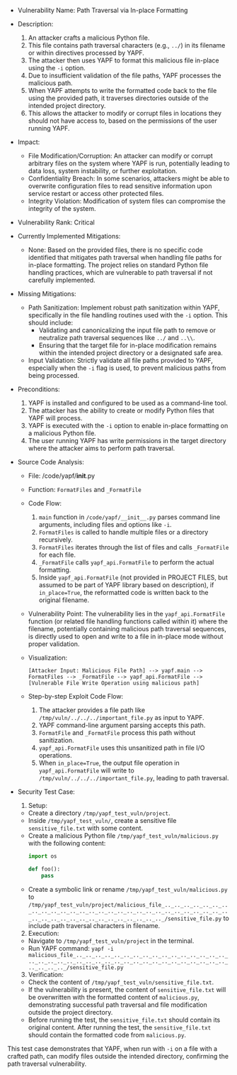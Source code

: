- Vulnerability Name: Path Traversal via In-place Formatting

- Description:
  1. An attacker crafts a malicious Python file.
  2. This file contains path traversal characters (e.g., `../`) in its filename or within directives processed by YAPF.
  3. The attacker then uses YAPF to format this malicious file in-place using the `-i` option.
  4. Due to insufficient validation of the file paths, YAPF processes the malicious path.
  5. When YAPF attempts to write the formatted code back to the file using the provided path, it traverses directories outside of the intended project directory.
  6. This allows the attacker to modify or corrupt files in locations they should not have access to, based on the permissions of the user running YAPF.

- Impact:
  - File Modification/Corruption: An attacker can modify or corrupt arbitrary files on the system where YAPF is run, potentially leading to data loss, system instability, or further exploitation.
  - Confidentiality Breach: In some scenarios, attackers might be able to overwrite configuration files to read sensitive information upon service restart or access other protected files.
  - Integrity Violation: Modification of system files can compromise the integrity of the system.

- Vulnerability Rank: Critical

- Currently Implemented Mitigations:
  - None: Based on the provided files, there is no specific code identified that mitigates path traversal when handling file paths for in-place formatting. The project relies on standard Python file handling practices, which are vulnerable to path traversal if not carefully implemented.

- Missing Mitigations:
  - Path Sanitization: Implement robust path sanitization within YAPF, specifically in the file handling routines used with the `-i` option. This should include:
    - Validating and canonicalizing the input file path to remove or neutralize path traversal sequences like `../` and `..\\`.
    - Ensuring that the target file for in-place modification remains within the intended project directory or a designated safe area.
  - Input Validation: Strictly validate all file paths provided to YAPF, especially when the `-i` flag is used, to prevent malicious paths from being processed.

- Preconditions:
  1. YAPF is installed and configured to be used as a command-line tool.
  2. The attacker has the ability to create or modify Python files that YAPF will process.
  3. YAPF is executed with the `-i` option to enable in-place formatting on a malicious Python file.
  4. The user running YAPF has write permissions in the target directory where the attacker aims to perform path traversal.

- Source Code Analysis:
  - File: /code/yapf/__init__.py
  - Function: `FormatFiles` and `_FormatFile`
  - Code Flow:
    1. `main` function in `/code/yapf/__init__.py` parses command line arguments, including files and options like `-i`.
    2. `FormatFiles` is called to handle multiple files or a directory recursively.
    3. `FormatFiles` iterates through the list of files and calls `_FormatFile` for each file.
    4. `_FormatFile` calls `yapf_api.FormatFile` to perform the actual formatting.
    5. Inside `yapf_api.FormatFile` (not provided in PROJECT FILES, but assumed to be part of YAPF library based on description), if `in_place=True`, the reformatted code is written back to the original filename.

  - Vulnerability Point: The vulnerability lies in the `yapf_api.FormatFile` function (or related file handling functions called within it) where the filename, potentially containing malicious path traversal sequences, is directly used to open and write to a file in in-place mode without proper validation.

  - Visualization:

    ```
    [Attacker Input: Malicious File Path] --> yapf.main --> FormatFiles --> _FormatFile --> yapf_api.FormatFile --> [Vulnerable File Write Operation using malicious path]
    ```

  - Step-by-step Exploit Code Flow:
    1. The attacker provides a file path like `/tmp/vuln/../../../important_file.py` as input to YAPF.
    2. YAPF command-line argument parsing accepts this path.
    3. `FormatFile` and `_FormatFile` process this path without sanitization.
    4. `yapf_api.FormatFile` uses this unsanitized path in file I/O operations.
    5. When `in_place=True`, the output file operation in `yapf_api.FormatFile` will write to `/tmp/vuln/../../../important_file.py`, leading to path traversal.

- Security Test Case:
  1. Setup:
    - Create a directory `/tmp/yapf_test_vuln/project`.
    - Inside `/tmp/yapf_test_vuln/`, create a sensitive file `sensitive_file.txt` with some content.
    - Create a malicious Python file `/tmp/yapf_test_vuln/malicious.py` with the following content:
      ```python
      import os

      def foo():
          pass
      ```
    - Create a symbolic link or rename `/tmp/yapf_test_vuln/malicious.py` to `/tmp/yapf_test_vuln/project/malicious_file_.._.._.._.._.._.._.._.._.._.._.._.._.._.._.._.._.._.._.._.._.._.._.._.._.._.._.._.._.._.._.._.._.._.._.._.._.._.._.._.._.._.._/sensitive_file.py` to include path traversal characters in filename.
  2. Execution:
    - Navigate to `/tmp/yapf_test_vuln/project` in the terminal.
    - Run YAPF command: `yapf -i malicious_file_.._.._.._.._.._.._.._.._.._.._.._.._.._.._.._.._.._.._.._.._.._.._.._.._.._.._.._.._.._.._.._.._.._.._.._.._.._.._.._.._.._/sensitive_file.py`
  3. Verification:
    - Check the content of `/tmp/yapf_test_vuln/sensitive_file.txt`.
    - If the vulnerability is present, the content of `sensitive_file.txt` will be overwritten with the formatted content of `malicious.py`, demonstrating successful path traversal and file modification outside the project directory.
    - Before running the test, the `sensitive_file.txt` should contain its original content. After running the test, the `sensitive_file.txt` should contain the formatted code from `malicious.py`.

This test case demonstrates that YAPF, when run with `-i` on a file with a crafted path, can modify files outside the intended directory, confirming the path traversal vulnerability.